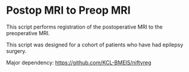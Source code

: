 # Postop MRI to Preop MRI

This script performs registration of the postoperative MRI to the preoperative MRI.

This script was designed for a cohort of patients who have had epilepsy surgery.

Major dependency: https://github.com/KCL-BMEIS/niftyreg
